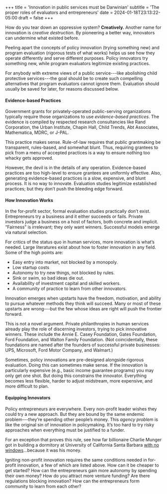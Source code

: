 +++
title = 'Innovation in public services must be Darwinian'
subtitle = 'The proper roles of evaluators and entrepreneurs'
date = 2024-01-18T23:13:22-05:00
draft = false
+++

How do you tear down an oppressive system? **Creatively.** Another name for innovation is *creative destruction*. By pioneering a better way, innovators can undermine what existed before.

Peeling apart the concepts of policy innovation (trying something new) and program evaluation (rigorous tests of what works) helps us see how they operate differently and serve different purposes. Policy innovators try something new, while program evaluators legitimize existing practices. 

For anybody with extreme views of a public service---like abolishing child protective services---the goal should be to create such compelling alternatives that program evaluators cannot ignore them. Evaluation should usually be saved for later, for reasons discussed below.

#### Evidence-based Practices

Government grants for privately-operated public-serving organizations typically require those organizations to use *evidence-based practices*. The evidence is compiled by respected research consultancies like Rand Corporation, the Urban Institute, Chapin Hall, Child Trends, Abt Associates, Mathematica, MDRC, or J-PAL. 

This practice makes sense. Rule-of-law requires that public grantmaking be transparent, rules-based, and somewhat blunt. Thus, requiring grantees to pick from a menu of accepted practices is a way to ensure nothing too whacky gets approved. 

However, the devil is in the details of any operation. Evidence-based practices are too high-level to ensure grantees are uniformly effective. Also, generating evidence-based practices is a slow, expensive, and blunt process. It is no way to innovate. Evaluation studies legitimize established practices; but they don’t push the bleeding edge forward.

#### How Innovation Works

In the for-profit sector, formal evaluation studies practically don’t exist. Entrepreneurs try a business and it either succeeds or fails. Private investors judge a business on a host of factors, both concrete and implicit. “Fairness” is irrelevant; they only want winners. Successful models emerge via natural selection. 

For critics of the status quo in human services, more innovation is what’s needed. Large literatures exist about how to foster innovation in any field. Some of the high points are:
- Easy entry into market, not blocked by a monopoly.
- Low startup costs
- Autonomy to try new things, not blocked by rules.
- Sink or swim, so bad ideas die out.
- Availability of investment capital and skilled workers.
- A community of practice to learn from other innovators.

Innovation emerges when upstarts have the freedom, motivation, and ability to pursue whatever methods they think will succeed. Many or most of these upstarts are wrong---but the few whose ideas are right will push the frontier forward. 

This is not a novel argument. Private philanthropies in human services already play the role of discerning investors, trying to pick innovative winners. These include the Annie E. Casey Foundation, Gates Foundation, Ford Foundation, and Walton Family Foundation. (Not coincidentally, these foundations are named after the founders of successful private businesses: UPS, Microsoft, Ford Motor Company, and Walmart.) 

Sometimes, policy innovations are pre-designed alongside rigorous evaluation. Doing this can sometimes make sense. If the innovation is particularly expensive (e.g., basic income guarantee programs) you may only get one shot. But doing this constrains the innovator. Everything becomes less flexible, harder to adjust midstream, more expensive, and more difficult to plan. 

#### Equipping Innovators

Policy entrepreneurs are everywhere. Every non-profit leader wishes they could try a new approach. But they are bound by the same endemic problem---they’re spending other people’s money. This *agency problem* is like the original sin of innovation in policymaking. It’s too hard to try risky approaches when everything must be justified to a funder.

For an exception that proves this rule, see how far billionaire Charlie Munger got in building a dormitory at University of California Santa Barbara [with no windows]( https://www.wsj.com/us-news/education/charlie-munger-donations-blueprints-a539e390)…because it was his money.

Igniting non-profit innovation requires the same conditions needed in for-profit innovation, a few of which are listed above. How can it be cheaper to get started? How can the entrepreneurs gain more autonomy by spending their own money? How do you attract more venture funding? Are there regulations blocking innovation? How can the entrepreneurs form community to learn from each other?
